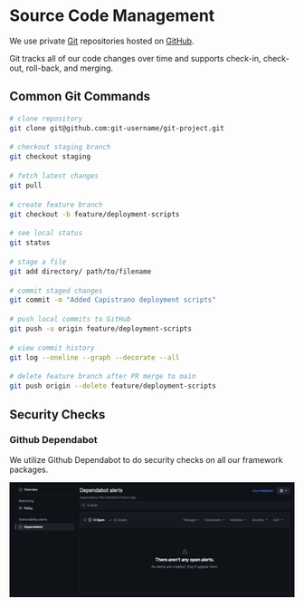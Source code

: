 # Source Code Management

We use private [Git](https://git-scm.com/) repositories hosted on [GitHub](https://github.com/).

Git tracks all of our code changes over time and supports check-in, check-out, roll-back, and merging.

## Common Git Commands
```bash
# clone repository
git clone git@github.com:git-username/git-project.git

# checkout staging branch
git checkout staging

# fetch latest changes
git pull

# create feature branch
git checkout -b feature/deployment-scripts

# see local status
git status

# stage a file
git add directory/ path/to/filename

# commit staged changes
git commit -m "Added Capistrano deployment scripts"

# push local commits to GitHub
git push -u origin feature/deployment-scripts

# view commit history
git log --oneline --graph --decorate --all

# delete feature branch after PR merge to main
git push origin --delete feature/deployment-scripts
```

## Security Checks

### Github Dependabot

We utilize Github Dependabot to do security checks on all our framework packages.

![Development Lifecycle Diagram](img/dependabot.png)